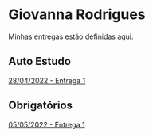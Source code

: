 # Giovanna Rodrigues
Minhas entregas estão definidas aqui:
## Auto Estudo
<a href="https://github.com/gio-rodrigues0/modulo2/blob/main/03_AUT_EST_ENTREGA/Semana%202/app_11.js"> 28/04/2022 - Entrega 1 </a>
## Obrigatórios
<a href="https://github.com/gio-rodrigues0/modulo2/tree/main/04_AUT_EST_EX_OBRIGATORIOS/Semana%203/Exerc%C3%ADcio%20lan%C3%A7amento%20vertical"> 05/05/2022 - Entrega 1 </a>
